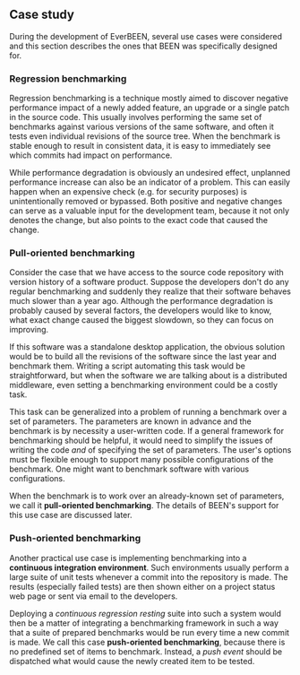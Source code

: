 ## Case study

During the development of EverBEEN, several use cases were considered and this section describes the ones that BEEN was specifically designed for.

### Regression benchmarking

Regression benchmarking is a technique mostly aimed to discover negative performance impact of a newly added feature, an upgrade or a single patch in the source code. This usually involves performing the same set of benchmarks against various versions of the same software, and often it tests even individual revisions of the source tree. When the benchmark is stable enough to result in consistent data, it is easy to immediately see which commits had impact on performance.

While performance degradation is obviously an undesired effect, unplanned performance increase can also be an indicator of a problem. This can easily happen when an expensive check (e.g. for security purposes) is unintentionally removed or bypassed. Both positive and negative changes can serve as a valuable input for the development team, because it not only denotes the change, but also points to the exact code that caused the change.

### Pull-oriented benchmarking

Consider the case that we have access to the source code repository with version history of a software product. Suppose the developers don't do any regular benchmarking and suddenly they realize that their software behaves much slower than a year ago. Although the performance degradation is probably caused by several factors, the developers would like to know, what exact change caused the biggest slowdown, so they can focus on improving.

If this software was a standalone desktop application, the obvious solution would be to build all the revisions of the software since the last year and benchmark them. Writing a script automating this task would be straightforward, but when the software we are talking about is a distributed middleware, even setting a benchmarking environment could be a costly task.

This task can be generalized into a problem of running a benchmark over a set of parameters. The parameters are known in advance and the benchmark is by necessity a user-written code. If a general framework for benchmarking should be helpful, it would need to simplify the issues of writing the code *and* of specifying the set of parameters. The user's options must be flexible enough to support many possible configurations of the benchmark. One might want to benchmark software with various configurations.

When the benchmark is to work over an already-known set of parameters, we call it **pull-oriented benchmarking**. The details of BEEN's support for this use case are discussed later.

### Push-oriented benchmarking

Another practical use case is implementing benchmarking into a **continuous integration environment**. Such environments usually perform a large suite of unit tests whenever a commit into the repository is made. The results (especially failed tests) are then shown either on a project status web page or sent via email to the developers.

Deploying a *continuous regression resting* suite into such a system would then be a matter of integrating a benchmarking framework in such a way that a suite of prepared benchmarks would be run every time a new commit is made. We call this case **push-oriented benchmarking**, because there is no predefined set of items to benchmark. Instead, a *push event* should be dispatched what would cause the newly created item to be tested.
